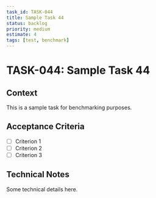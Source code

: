 ```yaml
---
task_id: TASK-044
title: Sample Task 44
status: backlog
priority: medium
estimate: 4
tags: [test, benchmark]
---
```


# TASK-044: Sample Task 44

## Context
This is a sample task for benchmarking purposes.

## Acceptance Criteria
- [ ] Criterion 1
- [ ] Criterion 2
- [ ] Criterion 3

## Technical Notes
Some technical details here.
